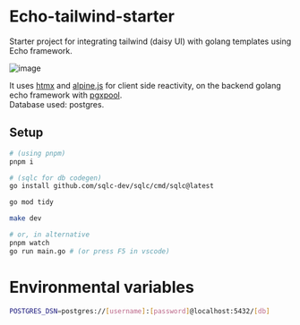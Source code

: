 # Echo-tailwind-starter

Starter project for integrating tailwind (daisy UI) with golang templates using Echo framework.

![image](https://github.com/nelretrobottega/echo-tailwind-starter/assets/35533749/404d00a1-df8d-4611-ac2e-5d6420dbe93b)

It uses [htmx](https://htmx.org/) and [alpine.js](https://alpinejs.dev/start-here) for client side reactivity, on the backend golang echo framework with [pgxpool](https://github.com/jackc/pgx).  
Database used: postgres.

## Setup
```sh
# (using pnpm)
pnpm i

# (sqlc for db codegen)
go install github.com/sqlc-dev/sqlc/cmd/sqlc@latest

go mod tidy

make dev

# or, in alternative
pnpm watch
go run main.go # (or press F5 in vscode)
```

# Environmental variables
```sh
POSTGRES_DSN=postgres://[username]:[password]@localhost:5432/[db]
```
